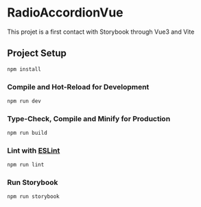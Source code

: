 # RadioAccordionVue

This projet is a first contact with Storybook through Vue3 and Vite

## Project Setup

```sh
npm install
```

### Compile and Hot-Reload for Development

```sh
npm run dev
```

### Type-Check, Compile and Minify for Production

```sh
npm run build
```

### Lint with [ESLint](https://eslint.org/)

```sh
npm run lint
```

### Run Storybook

```sh
npm run storybook
```
